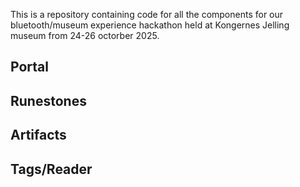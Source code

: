 This is a repository containing code for all the components for our bluetooth/museum experience hackathon held at Kongernes Jelling museum from 24-26 octorber 2025.

## Portal


## Runestones


## Artifacts 


## Tags/Reader
